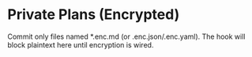 # Private Plans (Encrypted)
Commit only files named *.enc.md (or .enc.json/.enc.yaml).  The hook will block plaintext here until encryption is wired.
